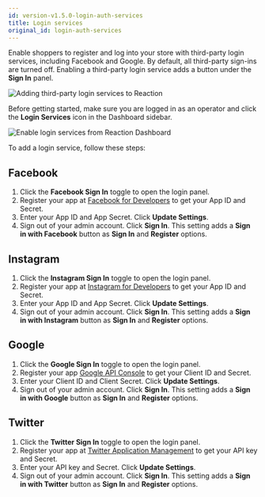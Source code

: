 ```yaml
---
id: version-v1.5.0-login-auth-services
title: Login services
original_id: login-auth-services
---
```

    
Enable shoppers to register and log into your store with third-party login services, including Facebook and Google. By default, all third-party sign-ins are turned off. Enabling a third-party login service adds a button under the **Sign In** panel.

![Adding third-party login services to Reaction](/assets/admin-login-services.png)

Before getting started, make sure you are logged in as an operator and click the <i class="font-icon fa fa-sign-in"></i> **Login Services** icon in the Dashboard sidebar.

![Enable login services from Reaction Dashboard](/assets/admin-dashboard-login-services.png)

To add a login service, follow these steps:

## Facebook

1.  Click the **Facebook Sign In** toggle to open the login panel.
2.  Register your app at [Facebook for Developers](https://developers.facebook.com/apps) to get your App ID and Secret.
3.  Enter your App ID and App Secret. Click **Update Settings**.
4.  Sign out of your admin account. Click **Sign In**. This setting adds a **Sign in with Facebook** button as **Sign In** and **Register** options.

## Instagram

1.  Click the **Instagram Sign In** toggle to open the login panel.
2.  Register your app at [Instagram for Developers](https://www.instagram.com/developer/) to get your App ID and Secret.
3.  Enter your App ID and App Secret. Click **Update Settings**.
4.  Sign out of your admin account. Click **Sign In**. This setting adds a **Sign in with Instagram** button as **Sign In** and **Register** options.

## Google

1.  Click the **Google Sign In** toggle to open the login panel.
2.  Register your app [Google API Console](https://console.developers.google.com/projectselector/apis/library?pli=1) to get your Client ID and Secret.
3.  Enter your Client ID and Client Secret. Click **Update Settings**.
4.  Sign out of your admin account. Click **Sign In**. This setting adds a **Sign in with Google** button as **Sign In** and **Register** options.

## Twitter

1.  Click the **Twitter Sign In** toggle to open the login panel.
2.  Register your app at [Twitter Application Management](https://apps.twitter.com/) to get your API key and Secret.
3.  Enter your API key and Secret. Click **Update Settings**.
4.  Sign out of your admin account. Click **Sign In**. This setting adds a **Sign in with Twitter** button as **Sign In** and **Register** options.
